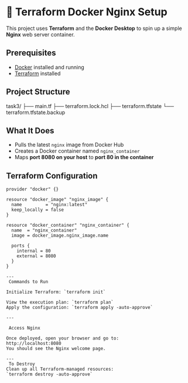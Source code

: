 # 🚀 Terraform Docker Nginx Setup

This project uses **Terraform** and the **Docker Desktop** to spin up a simple **Nginx** web server container.

##  Prerequisites

- [Docker](https://docs.docker.com/get-docker/) installed and running
- [Terraform](https://developer.hashicorp.com/terraform/downloads) installed

##  Project Structure

task3/ 
 ├── main.tf 
 ├── terraform.lock.hcl 
 ├── terraform.tfstate 
      └── terraform.tfstate.backup

      
##  What It Does

- Pulls the latest `nginx` image from Docker Hub
- Creates a Docker container named `nginx_container`
- Maps **port 8080 on your host** to **port 80 in the container**

##  Terraform Configuration

```hcl
provider "docker" {}

resource "docker_image" "nginx_image" {
  name         = "nginx:latest"
  keep_locally = false
}

resource "docker_container" "nginx_container" {
  name  = "nginx_container"
  image = docker_image.nginx_image.name

  ports {
    internal = 80
    external = 8080
  }
}

---
 Commands to Run

Initialize Terraform: `terraform init`

View the execution plan: `terraform plan`
Apply the configuration: `terraform apply -auto-approve`

---

 Access Nginx

Once deployed, open your browser and go to:
http://localhost:8080
You should see the Nginx welcome page.

---
 To Destroy
Clean up all Terraform-managed resources:
`terraform destroy -auto-approve`